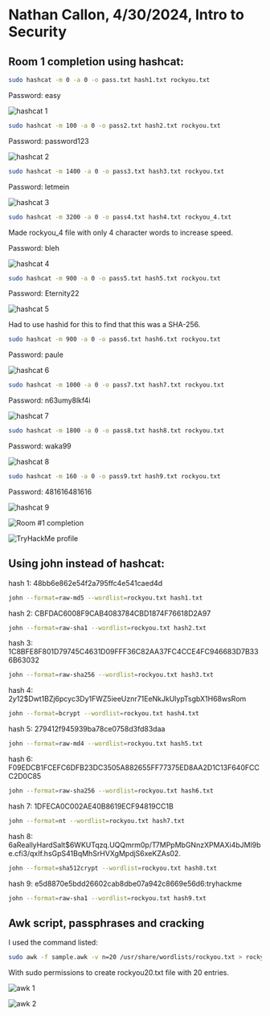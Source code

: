 # Nathan Callon, 4/30/2024, Intro to Security

## Room 1 completion using hashcat:

```sh
sudo hashcat -m 0 -a 0 -o pass.txt hash1.txt rockyou.txt
```

Password: easy

![hashcat 1](image.png)

```sh
sudo hashcat -m 100 -a 0 -o pass2.txt hash2.txt rockyou.txt
```

Password: password123

![hashcat 2](image-1.png)

```sh
sudo hashcat -m 1400 -a 0 -o pass3.txt hash3.txt rockyou.txt
```

Password: letmein

![hashcat 3](image-2.png)

```sh
sudo hashcat -m 3200 -a 0 -o pass4.txt hash4.txt rockyou_4.txt
```

Made rockyou_4 file with only 4 character words to increase speed.

Password: bleh

![hashcat 4](image-3.png)

```sh
sudo hashcat -m 900 -a 0 -o pass5.txt hash5.txt rockyou.txt
```

Password: Eternity22

![hashcat 5](image-4.png)

Had to use hashid for this to find that this was a SHA-256.

```sh
sudo hashcat -m 900 -a 0 -o pass6.txt hash6.txt rockyou.txt
```

Password: paule

![hashcat 6](image-5.png)

```sh
sudo hashcat -m 1000 -a 0 -o pass7.txt hash7.txt rockyou.txt
```

Password: n63umy8lkf4i

![hashcat 7](image-6.png)

```sh
sudo hashcat -m 1800 -a 0 -o pass8.txt hash8.txt rockyou.txt
```

Password: waka99

![hashcat 8](image-7.png)

```sh
sudo hashcat -m 160 -a 0 -o pass9.txt hash9.txt rockyou.txt
```

Password: 481616481616

![hashcat 9](image-8.png)

![Room #1 completion](image-9.png)

![TryHackMe profile](image-10.png)

## Using john instead of hashcat:

hash 1: 48bb6e862e54f2a795ffc4e541caed4d

```sh
john --format=raw-md5 --wordlist=rockyou.txt hash1.txt
```

hash 2: CBFDAC6008F9CAB4083784CBD1874F76618D2A97

```sh
john --format=raw-sha1 --wordlist=rockyou.txt hash2.txt
```

hash 3: 1C8BFE8F801D79745C4631D09FFF36C82AA37FC4CCE4FC946683D7B336B63032

```sh
john --format=raw-sha256 --wordlist=rockyou.txt hash3.txt
```

hash 4: $2y$12$Dwt1BZj6pcyc3Dy1FWZ5ieeUznr71EeNkJkUlypTsgbX1H68wsRom

```sh
john --format=bcrypt --wordlist=rockyou.txt hash4.txt
```

hash 5: 279412f945939ba78ce0758d3fd83daa

```sh
john --format=raw-md4 --wordlist=rockyou.txt hash5.txt
```

hash 6: F09EDCB1FCEFC6DFB23DC3505A882655FF77375ED8AA2D1C13F640FCCC2D0C85

```sh
john --format=raw-sha256 --wordlist=rockyou.txt hash6.txt
```

hash 7: 1DFECA0C002AE40B8619ECF94819CC1B

```sh
john --format=nt --wordlist=rockyou.txt hash7.txt
```

hash 8: $6$aReallyHardSalt$6WKUTqzq.UQQmrm0p/T7MPpMbGNnzXPMAXi4bJMl9be.cfi3/qxIf.hsGpS41BqMhSrHVXgMpdjS6xeKZAs02.

```sh
john --format=sha512crypt --wordlist=rockyou.txt hash8.txt
```

hash 9: e5d8870e5bdd26602cab8dbe07a942c8669e56d6:tryhackme

```sh
john --format=raw-sha1 --wordlist=rockyou.txt hash9.txt
```

## Awk script, passphrases and cracking

I used the command listed:

```sh
sudo awk -f sample.awk -v n=20 /usr/share/wordlists/rockyou.txt > rockyou20.txt
```

With sudo permissions to create rockyou20.txt file with 20 entries.

![awk 1](image-11.png)

![awk 2](image-12.png)
